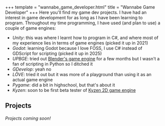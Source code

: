 +++
template = "wannabe_game_developer.html"
title = "Wannabe Game Developer"
+++
Here you'll find my game dev projects. I have had an interest in game development for as long as I have been learning to program. Throughout my time programming, I have used (and plan to use) a couple of game engines: 
- *Unity*: this was where I learnt how to program in C#, and where most of my experience lies in terms of game engines (picked it up in 2021)
- *Godot*: learning Godot because I love FOSS, I use C# instead of GDScript for scripting (picked it up in 2025)
- *UPBGE*: tried out [Blender's game engine](https://upbge.org/#/) for a few months but I wasn't a fan of scripting in Python so I ditched it 
- *GDevelop*: yeah no
- *LÖVE*: tried it out but it was more of a playground than using it as an actual game engine
- *Pygame*: did a bit in highschool, but that's about it
- *Kyzen*: soon to be first beta tester of [Kyzen 2D game engine](https://github.com/luut189/kyzen)

## Projects
###### Projects coming soon!
